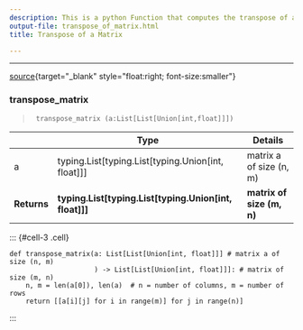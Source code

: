 ```yaml
---
description: This is a python Function that computes the transpose of a matrix
output-file: transpose_of_matrix.html
title: Transpose of a Matrix

---
```




<!-- WARNING: THIS FILE WAS AUTOGENERATED! DO NOT EDIT! -->

---

[source](https://github.com/teja00/BuildingBlocks/blob/main/BuildingBlocks/transpose_matrix.py#L12){target="_blank" style="float:right; font-size:smaller"}

### transpose_matrix

>      transpose_matrix (a:List[List[Union[int,float]]])

|    | **Type** | **Details** |
| -- | -------- | ----------- |
| a | typing.List[typing.List[typing.Union[int, float]]] | matrix a of size (n, m) |
| **Returns** | **typing.List[typing.List[typing.Union[int, float]]]** | **matrix of size (m, n)** |


::: {#cell-3 .cell}
``` {.python .cell-code code-fold="show" code-summary="Exported source"}
def transpose_matrix(a: List[List[Union[int, float]]] # matrix a of size (n, m)
                     ) -> List[List[Union[int, float]]]: # matrix of size (m, n) 
    n, m = len(a[0]), len(a)  # n = number of columns, m = number of rows
    return [[a[i][j] for i in range(m)] for j in range(n)]
```
:::


